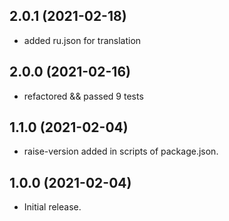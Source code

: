 ## 2.0.1 (2021-02-18)

- added ru.json for translation

## 2.0.0 (2021-02-16)

- refactored && passed 9 tests

## 1.1.0 (2021-02-04)

- raise-version added in scripts of package.json.

## 1.0.0 (2021-02-04)

- Initial release.
